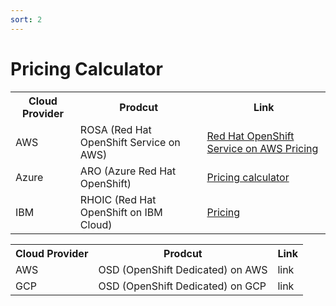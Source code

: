 ```yaml
---
sort: 2
---
```


# Pricing Calculator

<table>
  <tr><!--line 1 title-->
    <th> Cloud Provider </th> <th> Prodcut </th> <th> Link</th>
  </tr>

  <tr>
    <td><!--  Cloud Provider Name  -->
       AWS
    </td>
    <td><!-- Product -->
         ROSA (Red Hat OpenShift Service on AWS) 
    </td>
    <td><!--  Link -->
    <a href="https://aws.amazon.com/jp/rosa/pricing/" target="_blank" >Red Hat OpenShift Service on AWS Pricing</a>
    </td>
  </tr>
  
  <tr>
    <td><!--  Cloud Provider Name  -->
        Azure
    </td>
    <td><!-- Prodcut -->
      ARO (Azure Red Hat OpenShift) 
    </td>
    <td><!-- Link -->
         <a href="https://azure.microsoft.com/en-in/pricing/calculator/" target="_blank" >Pricing calculator</a>
    </td>
  </tr>
  
  
  <tr>
    <td> <!--  Cloud Provider Name  -->
       IBM
    </td>
    <td> <!-- Prodcut -->
      RHOIC (Red Hat OpenShift on IBM Cloud)
    </td>
    <td> <!-- Link -->
      <a href="https://www.ibm.com/cloud/openshift/pricing)" target="_blank" >Pricing</a>
    </td>
  </tr>

</table>


<table>
  <tr><!--line 1 title-->
    <th> Cloud Provider </th> <th> Prodcut </th> <th> Link</th>
  </tr>
  <tr>
    <td> <!--  Cloud Provider Name  -->
        AWS
    </td>
    <td> <!-- Prodcut -->
      OSD (OpenShift Dedicated) on AWS
    </td>
    <td> <!-- Link -->
       link
    </td>
  </tr>
  
   <tr>
    <td> <!--  Cloud Provider Name  -->
        GCP
    </td>
    <td> <!-- Prodcut -->
      OSD (OpenShift Dedicated) on GCP
    </td>
    <td> <!-- Link -->
       link
    </td>
  </tr>
  
</table>
